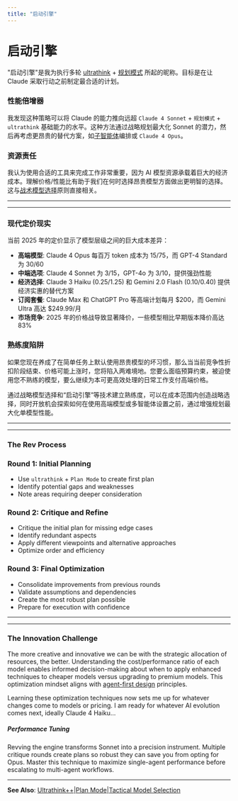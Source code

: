 ```yaml
---
title: "启动引擎"
---
```


# 启动引擎

"启动引擎"是我为执行多轮 [ultrathink](/mechanics-ultrathink-plus-plus.html) + [规划模式](/mechanics-plan-mode.html) 所起的昵称。目标是在让 Claude 采取行动之前制定最合适的计划。

### 性能倍增器[​](#the-performance-multiplier "Direct link to The Performance Multiplier")

我发现这种策略可以将 Claude 的能力推向远超 `Claude 4 Sonnet` + `规划模式` + `ultrathink` 基础能力的水平。这种方法通过战略规划最大化 Sonnet 的潜力，然后再考虑更昂贵的替代方案，如[子智能体](/mechanics-split-role-sub-agents.html)编排或 `Claude 4 Opus`。

### 资源责任[​](#resource-responsibility "Direct link to Resource Responsibility")

我认为使用合适的工具来完成工作非常重要，因为 AI 模型资源承载着巨大的经济成本。理解价格/性能比有助于我们在何时选择昂贵模型方面做出更明智的选择。这与[战术模型选择](/mechanics-tactical-model-selection.html)原则直接相关。

* * *

* * *

### 现代定价现实[​](#the-modern-pricing-reality "Direct link to The Modern Pricing Reality")

当前 2025 年的定价显示了模型层级之间的巨大成本差异：

-   **高端模型**: Claude 4 Opus 每百万 token 成本为 $15/$75，而 GPT-4 Standard 为 $30/$60
-   **中端选项**: Claude 4 Sonnet 为 $3/$15，GPT-4o 为 $3/$10，提供强劲性能
-   **经济选择**: Claude 3 Haiku ($0.25/$1.25) 和 Gemini 2.0 Flash ($0.10/$0.40) 提供经济实惠的替代方案
-   **订阅套餐**: Claude Max 和 ChatGPT Pro 等高端计划每月 $200，而 Gemini Ultra 高达 $249.99/月
-   **市场竞争**: 2025 年的价格战导致显著降价，一些模型相比早期版本降价高达 83%

### 熟练度陷阱[​](#the-proficiency-trap "Direct link to The Proficiency Trap")

如果您现在养成了在简单任务上默认使用昂贵模型的坏习惯，那么当当前竞争性折扣阶段结束、价格可能上涨时，您将陷入两难境地。您要么面临预算约束，被迫使用您不熟练的模型，要么继续为本可更高效处理的日常工作支付高端价格。

通过战略模型选择和“启动引擎”等技术建立熟练度，可以在成本范围内创造战略选择，同时开放机会探索如何在使用高端模型或多智能体设置之前，通过增强规划最大化单模型性能。

* * *

* * *

### The Rev Process[​](#the-rev-process "Direct link to The Rev Process")

### Round 1: Initial Planning[​](#round-1-initial-planning "Direct link to Round 1: Initial Planning")

-   Use `ultrathink` + `Plan Mode` to create first plan
-   Identify potential gaps and weaknesses
-   Note areas requiring deeper consideration

### Round 2: Critique and Refine[​](#round-2-critique-and-refine "Direct link to Round 2: Critique and Refine")

-   Critique the initial plan for missing edge cases
-   Identify redundant aspects
-   Apply different viewpoints and alternative approaches
-   Optimize order and efficiency

### Round 3: Final Optimization[​](#round-3-final-optimization "Direct link to Round 3: Final Optimization")

-   Consolidate improvements from previous rounds
-   Validate assumptions and dependencies
-   Create the most robust plan possible
-   Prepare for execution with confidence

* * *

* * *

### The Innovation Challenge[​](#the-innovation-challenge "Direct link to The Innovation Challenge")

The more creative and innovative we can be with the strategic allocation of resources, the better. Understanding the cost/performance ratio of each model enables informed decision-making about when to apply enhanced techniques to cheaper models versus upgrading to premium models. This optimization mindset aligns with [agent-first design](/mechanics-agent-first-design.html) principles.

Learning these optimization techniques now sets me up for whatever changes come to models or pricing. I am ready for whatever AI evolution comes next, ideally Claude 4 Haiku...

##### Performance Tuning

Revving the engine transforms Sonnet into a precision instrument. Multiple critique rounds create plans so robust they can save you from opting for Opus. Master this technique to maximize single-agent performance before escalating to multi-agent workflows.


* * *

**See Also**: [Ultrathink++](/mechanics-ultrathink-plus-plus.html)|[Plan Mode](/mechanics-plan-mode.html)|[Tactical Model Selection](/mechanics-tactical-model-selection.html)
